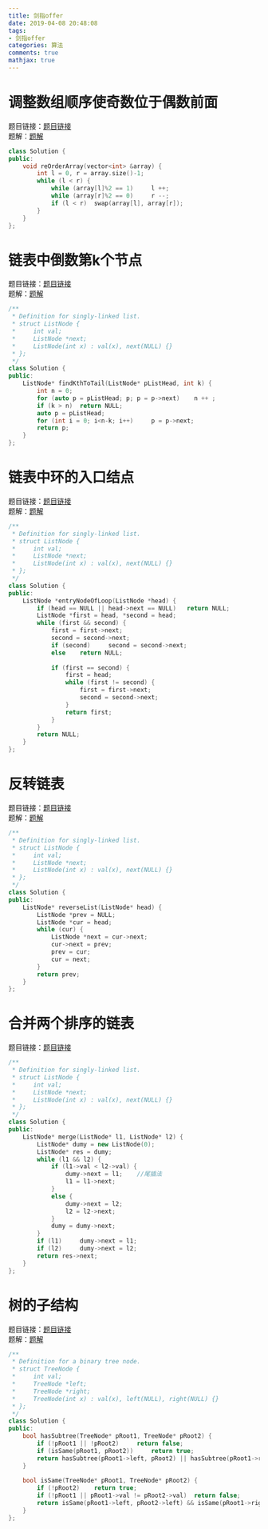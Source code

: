```yaml
---
title: 剑指offer
date: 2019-04-08 20:48:08
tags:
- 剑指offer
categories: 算法
comments: true
mathjax: true
---
```

# 调整数组顺序使奇数位于偶数前面
题目链接：[题目链接](https://www.acwing.com/problem/content/30/)<br>
题解：[题解](https://www.acwing.com/solution/acwing/content/738/)
```C++
class Solution {
public:
    void reOrderArray(vector<int> &array) {
        int l = 0, r = array.size()-1;
        while (l < r) {
            while (array[l]%2 == 1)     l ++;
            while (array[r]%2 == 0)     r --;
            if (l < r)  swap(array[l], array[r]);
        }
    }
};
```
# 链表中倒数第k个节点
题目链接：[题目链接](https://www.acwing.com/problem/content/32/)<br>
题解：[题解](https://www.acwing.com/solution/acwing/content/740/)
```C++
/**
 * Definition for singly-linked list.
 * struct ListNode {
 *     int val;
 *     ListNode *next;
 *     ListNode(int x) : val(x), next(NULL) {}
 * };
 */
class Solution {
public:
    ListNode* findKthToTail(ListNode* pListHead, int k) {
        int n = 0;
        for (auto p = pListHead; p; p = p->next)    n ++ ;
        if (k > n)  return NULL;
        auto p = pListHead;
        for (int i = 0; i<n-k; i++)     p = p->next;
        return p;
    }
};
```
# 链表中环的入口结点
题目链接：[题目链接](https://www.acwing.com/problem/content/86/)<br>
题解：[题解](https://www.acwing.com/solution/acwing/content/741/)
```C++
/**
 * Definition for singly-linked list.
 * struct ListNode {
 *     int val;
 *     ListNode *next;
 *     ListNode(int x) : val(x), next(NULL) {}
 * };
 */
class Solution {
public:
    ListNode *entryNodeOfLoop(ListNode *head) {
        if (head == NULL || head->next == NULL)   return NULL;
        ListNode *first = head, *second = head;
        while (first && second) {
            first = first->next;
            second = second->next;
            if (second)     second = second->next;
            else    return NULL;
            
            if (first == second) {
                first = head;
                while (first != second) {
                    first = first->next;
                    second = second->next;
                }
                return first;
            }
        }
        return NULL;
    }
};
```
# 反转链表
题目链接：[题目链接](https://www.acwing.com/problem/content/33/)<br>
题解：[题解](https://www.acwing.com/solution/acwing/content/743/)
```C++
/**
 * Definition for singly-linked list.
 * struct ListNode {
 *     int val;
 *     ListNode *next;
 *     ListNode(int x) : val(x), next(NULL) {}
 * };
 */
class Solution {
public:
    ListNode* reverseList(ListNode* head) {
        ListNode *prev = NULL;
        ListNode *cur = head;
        while (cur) {
            ListNode *next = cur->next;
            cur->next = prev;
            prev = cur;
            cur = next;
        }
        return prev;
    }
};
```
# 合并两个排序的链表
题目链接：[题目链接](https://www.acwing.com/problem/content/34/)
```C++
/**
 * Definition for singly-linked list.
 * struct ListNode {
 *     int val;
 *     ListNode *next;
 *     ListNode(int x) : val(x), next(NULL) {}
 * };
 */
class Solution {
public:
    ListNode* merge(ListNode* l1, ListNode* l2) {
        ListNode* dumy = new ListNode(0);
        ListNode* res = dumy;
        while (l1 && l2) {
            if (l1->val < l2->val) {
                dumy->next = l1;    //尾插法
                l1 = l1->next;
            }
            else {
                dumy->next = l2;
                l2 = l2->next;
            }
            dumy = dumy->next;
        }
        if (l1)     dumy->next = l1;
        if (l2)     dumy->next = l2;
        return res->next;
    }  
};
```
# 树的子结构
题目链接：[题目链接](https://www.acwing.com/problem/content/35/)<br>
题解：[题解](https://www.acwing.com/solution/acwing/content/745/)
```C++
/**
 * Definition for a binary tree node.
 * struct TreeNode {
 *     int val;
 *     TreeNode *left;
 *     TreeNode *right;
 *     TreeNode(int x) : val(x), left(NULL), right(NULL) {}
 * };
 */
class Solution {
public:
    bool hasSubtree(TreeNode* pRoot1, TreeNode* pRoot2) {
        if (!pRoot1 || !pRoot2)     return false;
        if (isSame(pRoot1, pRoot2))     return true;
        return hasSubtree(pRoot1->left, pRoot2) || hasSubtree(pRoot1->right, pRoot2);
    }
    
    bool isSame(TreeNode* pRoot1, TreeNode* pRoot2) {
        if (!pRoot2)    return true;
        if (!pRoot1 || pRoot1->val != pRoot2->val)  return false;
        return isSame(pRoot1->left, pRoot2->left) && isSame(pRoot1->right, pRoot2->right);
    }
};
```